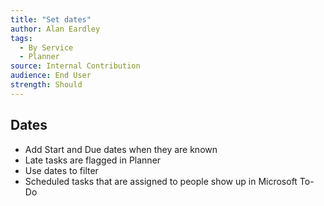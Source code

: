 ```yaml
---
title: "Set dates"
author: Alan Eardley
tags: 
  - By Service
  - Planner
source: Internal Contribution
audience: End User
strength: Should
---
```


## Dates
- Add Start and Due dates when they are known
- Late tasks are flagged in Planner
- Use dates to filter
- Scheduled tasks that are assigned to people show up in Microsoft To-Do